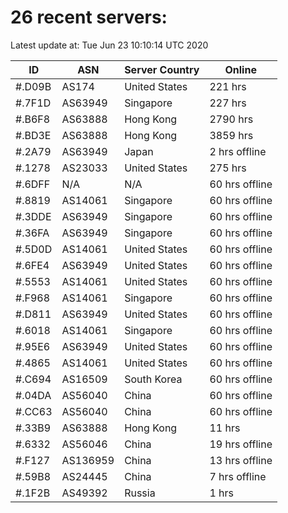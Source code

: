 # 26 recent servers:

Latest update at: Tue Jun 23 10:10:14 UTC 2020

| ID | ASN | Server Country | Online |
| -- | --- | -------------- | ------ |
| #.D09B | AS174 | United States | 221 hrs |
| #.7F1D | AS63949 | Singapore | 227 hrs |
| #.B6F8 | AS63888 | Hong Kong | 2790 hrs |
| #.BD3E | AS63888 | Hong Kong | 3859 hrs |
| #.2A79 | AS63949 | Japan | 2 hrs offline |
| #.1278 | AS23033 | United States | 275 hrs |
| #.6DFF | N/A | N/A | 60 hrs offline |
| #.8819 | AS14061 | Singapore | 60 hrs offline |
| #.3DDE | AS63949 | Singapore | 60 hrs offline |
| #.36FA | AS63949 | Singapore | 60 hrs offline |
| #.5D0D | AS14061 | United States | 60 hrs offline |
| #.6FE4 | AS63949 | United States | 60 hrs offline |
| #.5553 | AS14061 | United States | 60 hrs offline |
| #.F968 | AS14061 | Singapore | 60 hrs offline |
| #.D811 | AS63949 | United States | 60 hrs offline |
| #.6018 | AS14061 | Singapore | 60 hrs offline |
| #.95E6 | AS63949 | United States | 60 hrs offline |
| #.4865 | AS14061 | United States | 60 hrs offline |
| #.C694 | AS16509 | South Korea | 60 hrs offline |
| #.04DA | AS56040 | China | 60 hrs offline |
| #.CC63 | AS56040 | China | 60 hrs offline |
| #.33B9 | AS63888 | Hong Kong | 11 hrs |
| #.6332 | AS56046 | China | 19 hrs offline |
| #.F127 | AS136959 | China | 13 hrs offline |
| #.59B8 | AS24445 | China | 7 hrs offline |
| #.1F2B | AS49392 | Russia | 1 hrs |

